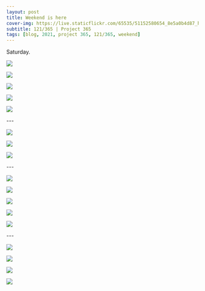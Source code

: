 ```yaml
---
layout: post
title: Weekend is here
cover-img: https://live.staticflickr.com/65535/51152580654_8e5a0b4d87_h.jpg
subtitle: 121/365 | Project 365
tags: [blog, 2021, project 365, 121/365, weekend]
---
```

<style>
  .intro-header.big-img {
    background-position:center 
  }
</style>
Saturday.
<p class="post-img-wrap">
  <img src="https://live.staticflickr.com/65535/51151485664_b835f96881_h.jpg">
</p>
<p class="post-img-wrap">
  <img src="https://live.staticflickr.com/65535/51150031752_d317b2c32d_h.jpg">
</p>
<p class="post-img-wrap">
  <img src="https://live.staticflickr.com/65535/51151811920_a73087d899_h.jpg">
</p>
<p class="post-img-wrap">
  <img src="https://live.staticflickr.com/65535/51150709871_92021fbd3c_h.jpg">
</p>
<p class="post-img-wrap">
  <img src="https://live.staticflickr.com/65535/51150967733_e0841b32ff_h.jpg">
</p>
---
<p class="post-img-wrap">
  <img src="https://live.staticflickr.com/65535/51152580654_8e5a0b4d87_h.jpg">
</p>
<p class="post-img-wrap">
  <img src="https://live.staticflickr.com/65535/51152900540_3a160857a7_h.jpg">
</p>
<p class="post-img-wrap">
  <img src="https://live.staticflickr.com/65535/51152029948_ac44d8c5a3_h.jpg">
</p>
---
<p class="post-img-wrap">
  <img src="https://live.staticflickr.com/65535/51152581029_b424087079_h.jpg">
</p>
<p class="post-img-wrap">
  <img src="https://live.staticflickr.com/65535/51152581364_b2ef211dad_h.jpg">
</p>
<p class="post-img-wrap">
  <img src="https://live.staticflickr.com/65535/51152030558_d49b8f57d2_h.jpg">
</p>
<p class="post-img-wrap">
  <img src="https://live.staticflickr.com/65535/51152901840_2e907bc932_h.jpg">
</p>
<p class="post-img-wrap">
  <img src="https://live.staticflickr.com/65535/51152030863_2c8bca41f7_h.jpg">
</p>
---
<p class="post-img-wrap">
  <img src="https://live.staticflickr.com/65535/51152481379_942dd666d6_h.jpg">
</p>
<p class="post-img-wrap">
  <img src="https://live.staticflickr.com/65535/51152801355_1a52a8dafb_h.jpg">
</p>
<p class="post-img-wrap">
  <img src="https://live.staticflickr.com/65535/51152482074_50813256d2_h.jpg">
</p>
<p class="post-img-wrap">
  <img src="https://live.staticflickr.com/65535/51151697326_dc647bf771_h.jpg">
</p>
